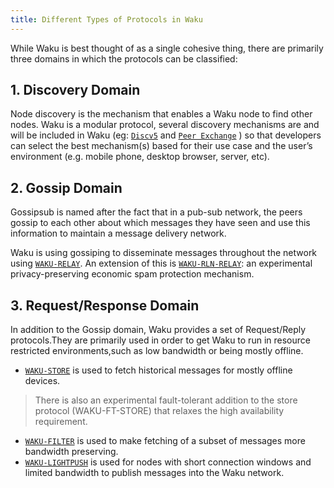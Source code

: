 ```yaml
---
title: Different Types of Protocols in Waku
---
```


While Waku is best thought of as a single cohesive thing, there are primarily three domains in which the protocols can be classified:

## 1. Discovery Domain

Node discovery is the mechanism that enables a Waku node to find other nodes. Waku is a modular protocol, several discovery mechanisms are and will be included in Waku (eg: [`Discv5`](https://rfc.vac.dev/spec/33/) and [`Peer Exchange`](https://rfc.vac.dev/spec/34/) ) so that developers can select the best mechanism(s) based for their use case and the user’s environment (e.g. mobile phone, desktop browser, server, etc).

## 2. Gossip Domain

Gossipsub is named after the fact that in a pub-sub network, the peers gossip to each other about which messages they have seen and use this information to maintain a message delivery network.

Waku is using gossiping to disseminate messages throughout the network using [`WAKU-RELAY`](https://rfc.vac.dev/spec/11/).
An extension of this is [`WAKU-RLN-RELAY`](https://rfc.vac.dev/spec/17/): an experimental privacy-preserving economic spam protection mechanism.

## 3. Request/Response Domain

In addition to the Gossip domain, Waku provides a set of Request/Reply protocols.They are primarily used in order to get Waku to run in resource restricted environments,such as low bandwidth or being mostly offline.

- [`WAKU-STORE`](https://rfc.vac.dev/spec/13/) is used to fetch historical messages for mostly offline devices.

> There is also an experimental fault-tolerant addition to the store protocol (WAKU-FT-STORE) that relaxes the high availability requirement.

- [`WAKU-FILTER`](https://rfc.vac.dev/spec/12/) is used to make fetching of a subset of messages more bandwidth preserving.
- [`WAKU-LIGHTPUSH`](https://rfc.vac.dev/spec/19/) is used for nodes with short connection windows and limited bandwidth to publish messages into the Waku network.
